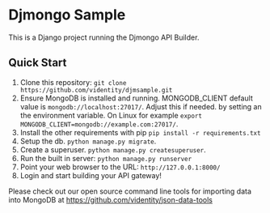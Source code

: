 Djmongo Sample
==============


This is a Django project running the Djmongo API Builder.

Quick Start
-----------


1. Clone this repository: `git clone https://github.com/videntity/djmsample.git`
2. Ensure MongoDB is installed and running. MONGODB_CLIENT default value is `mongodb://localhost:27017/`. Adjust this if needed.
by setting an the environment variable. On Linux for example `export MONGODB_CLIENT=mongodb://example.com:27017/`. 
3. Install the other requirements with pip `pip install -r requirements.txt`
4. Setup the db. `python manage.py migrate`.
5. Create a superuser. `python manage.py createsuperuser`.
6. Run the built in server:  `python manage.py runserver`  
7. Point your web browser to the URL: `http://127.0.0.1:8000/`
8. Login and start building your API gateway!

Please check out our open source command line tools for importing data into
MongoDB at https://github.com/videntity/json-data-tools



